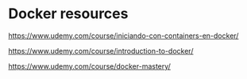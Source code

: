 # Docker resources
https://www.udemy.com/course/iniciando-con-containers-en-docker/

https://www.udemy.com/course/introduction-to-docker/

https://www.udemy.com/course/docker-mastery/

